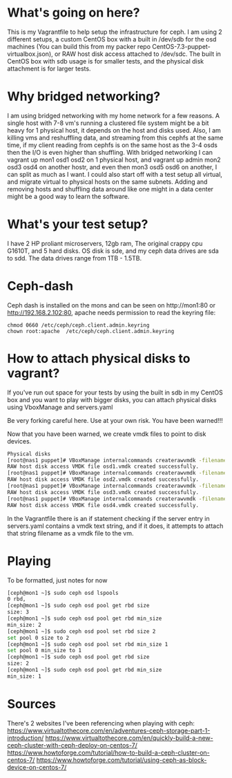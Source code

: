 # What's going on here?

This is my Vagrantfile to help setup the infrastructure for ceph. I am using 2 different setups, a custom CentOS box with a built in /dev/sdb for the osd machines (You can build this from my packer repo CentOS-7.3-puppet-virtualbox.json), or RAW host disk access attached to /dev/sdc. The built in CentOS box with sdb usage is for smaller tests, and the physical disk attachment is for larger tests.

# Why bridged networking?
I am using bridged networking with my home network for a few reasons. A single host with 7-8 vm's running a clustered file system might be a bit heavy for 1 physical host, it depends on the host and disks used. Also, I am killing vms and reshuffling data, and streaming from this cephfs at the same time, if my client reading from cephfs is on the same host as the 3-4 osds then the I/O is even higher than shuffling. With bridged networking I can vagrant up mon1 osd1 osd2 on 1 physical host, and vagrant up admin mon2 osd3 osd4 on another hostr, and even then mon3 osd5 osd6 on another, I can split as much as I want. I could also start off with a test setup all virtual, and migrate virtual to physical hosts on the same subnets. Adding and removing hosts and shuffling data around like one might in a data center might be a good way to learn the software.

# What's your test setup?

I have 2 HP proliant microservers, 12gb ram, The original crappy cpu G1610T, and 5 hard disks. OS disk is sde, and my ceph data drives are sda to sdd. The data drives range from 1TB - 1.5TB.

# Ceph-dash

Ceph dash is installed on the mons and can be seen on http://mon1:80 or http://192.168.2.102:80, apache needs permission to read the keyring file:

    chmod 0660 /etc/ceph/ceph.client.admin.keyring
    chown root:apache  /etc/ceph/ceph.client.admin.keyring


# How to attach physical disks to vagrant?
If you've run out space for your tests by using the built in sdb in my CentOS box and you want to play with bigger disks, you can attach physical disks using VboxManage and servers.yaml

Be very forking careful here.
Use at your own risk.
You have been warned!!! 

Now that you have been warned, we create vmdk files to point to disk devices.

```bash
Physical disks
[root@nas1 puppet]# VBoxManage internalcommands createrawvmdk -filename "osd1.vmdk" -rawdisk /dev/sba
RAW host disk access VMDK file osd1.vmdk created successfully.
[root@nas1 puppet]# VBoxManage internalcommands createrawvmdk -filename "osd2.vmdk" -rawdisk /dev/sbb
RAW host disk access VMDK file osd2.vmdk created successfully.
[root@nas1 puppet]# VBoxManage internalcommands createrawvmdk -filename "osd3.vmdk" -rawdisk /dev/sbc
RAW host disk access VMDK file osd3.vmdk created successfully.
[root@nas1 puppet]# VBoxManage internalcommands createrawvmdk -filename "osd4.vmdk" -rawdisk /dev/sbd
RAW host disk access VMDK file osd4.vmdk created successfully.
```

In the Vagrantfile there is an if statement checking if the server entry in servers.yaml contains a vmdk text string, and if it does, it attempts to attach that string filename as a vmdk file to the vm.


# Playing

To be formatted, just notes for now

```bash
[ceph@mon1 ~]$ sudo ceph osd lspools
0 rbd,
[ceph@mon1 ~]$ sudo ceph osd pool get rbd size
size: 3
[ceph@mon1 ~]$ sudo ceph osd pool get rbd min_size
min_size: 2
[ceph@mon1 ~]$ sudo ceph osd pool set rbd size 2
set pool 0 size to 2
[ceph@mon1 ~]$ sudo ceph osd pool set rbd min_size 1
set pool 0 min_size to 1
[ceph@mon1 ~]$ sudo ceph osd pool get rbd size
size: 2
[ceph@mon1 ~]$ sudo ceph osd pool get rbd min_size
min_size: 1
```

# Sources

There's 2 websites I've been referencing when playing with ceph:
https://www.virtualtothecore.com/en/adventures-ceph-storage-part-1-introduction/
https://www.virtualtothecore.com/en/quickly-build-a-new-ceph-cluster-with-ceph-deploy-on-centos-7/
https://www.howtoforge.com/tutorial/how-to-build-a-ceph-cluster-on-centos-7/
https://www.howtoforge.com/tutorial/using-ceph-as-block-device-on-centos-7/
